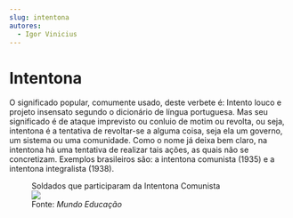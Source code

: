 ```yaml
---
slug: intentona
autores:
  - Igor Vinicius
---
```


# Intentona

O significado popular, comumente usado, deste verbete é: Intento louco e projeto insensato
segundo o dicionário de língua portuguesa. Mas seu significado é de ataque imprevisto ou
conluio de motim ou revolta, ou seja, intentona é a tentativa de revoltar-se a alguma coisa, seja
ela um governo, um sistema ou uma comunidade. Como o nome já deixa bem claro, na intentona
há uma tentativa de realizar tais ações, as quais não se concretizam. Exemplos brasileiros são: a
intentona comunista (1935) e a intentona integralista (1938).

<figure>
  <figcaption>
    Soldados que participaram da Intentona Comunista
  </figcaption>
  <img src="https://static.mundoeducacao.uol.com.br/mundoeducacao/2020/11/soldados-intentona-comunista.jpg"/>
  <figcaption>
    Fonte: <em>Mundo Educação</em>
  </figcaption>
</figure>
